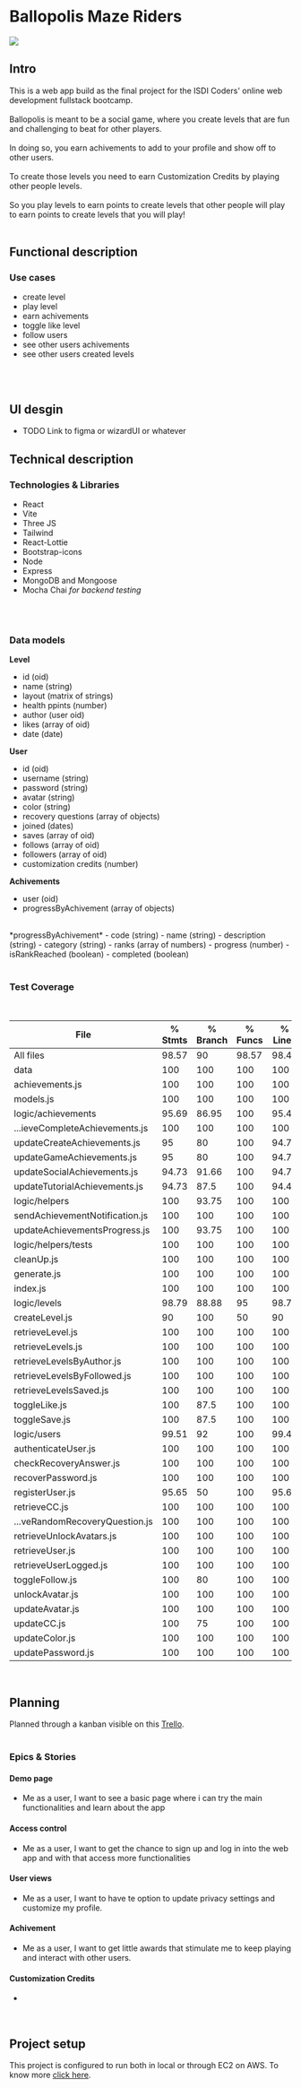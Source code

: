 # Ballopolis Maze Riders

![](./img/logo.gif)

## Intro
This is a web app build as the final project for the ISDI Coders' online web development fullstack bootcamp.
</br>
</br>
Ballopolis is meant to be a social game, where you create levels that are fun and challenging to beat for other players.
</br>
</br>
In doing so, you earn achivements to add to your profile and show off to other users.
</br>
</br>
To create those levels you need to earn Customization Credits by playing other people levels.
</br>
</br>
So you play levels to earn points to create levels that other people will play to earn points to create levels that you will play!
</br>
</br>

## Functional description

### Use cases

- create level
- play level
- earn achivements
- toggle like level
- follow users
- see other users achivements
- see other users created levels
</br>
</br>

## UI desgin

- TODO Link to figma or wizardUI or whatever

## Technical description

### Technologies & Libraries

- React
- Vite
- Three JS
- Tailwind
- React-Lottie
- Bootstrap-icons
- Node
- Express
- MongoDB and Mongoose
- Mocha Chai *for backend testing*
</br>
</br>


### Data models

**Level**
- id (oid)
- name (string)
- layout (matrix of strings)
- health ppints (number)
- author (user oid)
- likes (array of oid)
- date (date)

**User**
- id (oid)
- username (string)
- password (string)
- avatar (string)
- color (string)
- recovery questions (array of objects)
- joined (dates)
- saves (array of oid)
- follows (array of oid)
- followers (array of oid)
- customization credits (number)

**Achivements**
- user (oid)
- progressByAchivement (array of objects)
</br>
*progressByAchivement* 
- code (string)
- name (string)
- description (string)
- category (string)
- ranks (array of numbers)
- progress (number)
- isRankReached (boolean)
- completed (boolean)
</br>
</br>

### Test Coverage

</br>

File                 | % Stmts | % Branch | % Funcs | % Lines | Uncovered Line #s 
---------------------|---------|----------|---------|---------|-------------------
All files                        |   98.57 |       90 |   98.57 |   98.46 |                   
 data                            |     100 |      100 |     100 |     100 |                   
  achievements.js                |     100 |      100 |     100 |     100 |                   
  models.js                      |     100 |      100 |     100 |     100 |                   
 logic/achievements              |   95.69 |    86.95 |     100 |   95.45 |                   
  ...ieveCompleteAchievements.js |     100 |      100 |     100 |     100 |                   
  updateCreateAchievements.js    |      95 |       80 |     100 |   94.73 | 32                
  updateGameAchievements.js      |      95 |       80 |     100 |   94.73 | 33                
  updateSocialAchievements.js    |   94.73 |    91.66 |     100 |   94.73 | 38                
  updateTutorialAchievements.js  |   94.73 |     87.5 |     100 |   94.44 | 28                
 logic/helpers                   |     100 |    93.75 |     100 |     100 |                   
  sendAchievementNotification.js |     100 |      100 |     100 |     100 |                   
  updateAchievementsProgress.js  |     100 |    93.75 |     100 |     100 | 5                 
 logic/helpers/tests             |     100 |      100 |     100 |     100 |                   
  cleanUp.js                     |     100 |      100 |     100 |     100 |                   
  generate.js                    |     100 |      100 |     100 |     100 |                   
  index.js                       |     100 |      100 |     100 |     100 |                   
 logic/levels                    |   98.79 |    88.88 |      95 |   98.71 |                   
  createLevel.js                 |      90 |      100 |      50 |      90 | 22                
  retrieveLevel.js               |     100 |      100 |     100 |     100 |                   
  retrieveLevels.js              |     100 |      100 |     100 |     100 |                   
  retrieveLevelsByAuthor.js      |     100 |      100 |     100 |     100 |                   
  retrieveLevelsByFollowed.js    |     100 |      100 |     100 |     100 |                   
  retrieveLevelsSaved.js         |     100 |      100 |     100 |     100 |                   
  toggleLike.js                  |     100 |     87.5 |     100 |     100 | 18                
  toggleSave.js                  |     100 |     87.5 |     100 |     100 | 18                
 logic/users                     |   99.51 |       92 |     100 |   99.46 |                   
  authenticateUser.js            |     100 |      100 |     100 |     100 |                   
  checkRecoveryAnswer.js         |     100 |      100 |     100 |     100 |                   
  recoverPassword.js             |     100 |      100 |     100 |     100 |                   
  registerUser.js                |   95.65 |       50 |     100 |   95.65 | 49                
  retrieveCC.js                  |     100 |      100 |     100 |     100 |                   
  ...veRandomRecoveryQuestion.js |     100 |      100 |     100 |     100 |                   
  retrieveUnlockAvatars.js       |     100 |      100 |     100 |     100 |                   
  retrieveUser.js                |     100 |      100 |     100 |     100 |                   
  retrieveUserLogged.js          |     100 |      100 |     100 |     100 |                   
  toggleFollow.js                |     100 |       80 |     100 |     100 | 18-19             
  unlockAvatar.js                |     100 |      100 |     100 |     100 |                   
  updateAvatar.js                |     100 |      100 |     100 |     100 |                   
  updateCC.js                    |     100 |       75 |     100 |     100 | 14                
  updateColor.js                 |     100 |      100 |     100 |     100 |                   
  updatePassword.js              |     100 |      100 |     100 |     100 |    

</br>

## Planning

Planned through a kanban visible on this [Trello](https://trello.com/b/uHRmZKBR/final-project-ballopolis).
</br>
</br>

### Epics & Stories

#### **Demo page**

- Me as a user, I want to see a basic page where i can try the main functionalities and learn about the app

#### **Access control**

- Me as a user, I want to get the chance to sign up and log in into the web app and with that access more functionalities

#### **User views**
- Me as a user, I want to have te option to update privacy settings and customize my profile.

#### **Achivement**
- Me as a user, I want to get little awards that stimulate me to keep playing and interact with other users.

#### **Customization Credits**
- 

</br>

## Project setup
This project is configured to run both in local or through EC2 on AWS. To know more [click here](./project-setup.md).